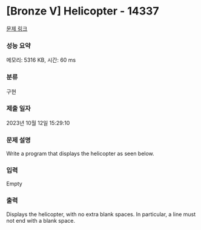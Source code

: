 # [Bronze V] Helicopter - 14337 

[문제 링크](https://www.acmicpc.net/problem/14337) 

### 성능 요약

메모리: 5316 KB, 시간: 60 ms

### 분류

구현

### 제출 일자

2023년 10월 12일 15:29:10

### 문제 설명

<p>Write a program that displays the helicopter as seen below.</p>

### 입력 

 Empty

### 출력 

 <p>Displays the helicopter, with no extra blank spaces. In particular, a line must not end with a blank space.</p>


